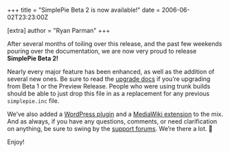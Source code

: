 +++
title = "SimplePie Beta 2 is now available!"
date = 2006-06-02T23:23:00Z

[extra]
author = "Ryan Parman"
+++

After several months of toiling over this release, and the past few weekends pouring over the documentation, we are now very proud to release **SimplePie Beta 2!**

Nearly every major feature has been enhanced, as well as the addition of several new ones. Be sure to read the [upgrade docs](/docs/upgrade/) if you’re upgrading from Beta 1 or the Preview Release. People who were using trunk builds should be able to just drop this file in as a replacement for any previous `simplepie.inc` file.

We’ve also added a [WordPress plugin](/docs/installation/wordpress/) and a [MediaWiki extension](/docs/installation/mediawiki/) to the mix. And as always, if you have any questions, comments, or need clarification on anything, be sure to swing by the [support forums](/support/). We’re there a lot. 🙂

Enjoy!
